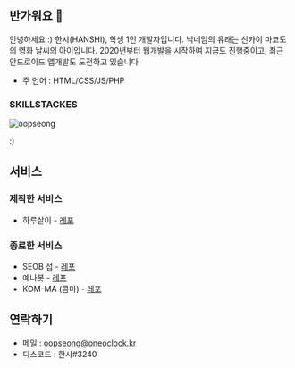 ## 반가워요 👋
안녕하세요 :)
한시(HANSHI), 학생 1인 개발자입니다.
닉네임의 유래는 신카이 마코토의 영화 날씨의 아이입니다.
2020년부터 웹개발을 시작하여 지금도 진행중이고, 최근 안드로이드 앱개발도 도전하고 있습니다
- 주 언어 : HTML/CSS/JS/PHP

### SKILLSTACKES
<p><img align="center" src="https://github-readme-stats.vercel.app/api/top-langs?username=oopseong&show_icons=true&locale=en&layout=compact" alt="oopseong" /></p>:)

## 서비스
### 제작한 서비스
* 하루살이 - <a href="https://github.com/oopseong/harusal2">레포</a>

### 종료한 서비스
* SEOB 섭 - <a href="https://github.com/oopseong/SEOBOpenSource">레포</a>
* 예나봇 - <a href="https://github.com/oopseong/discord-yenabot">레포</a>
* KOM-MA (콤마) - <a href="https://github.com/oopseong/kom-ma-site">레포</a>

## 연락하기
* 메일 : <a href="mailto:oopseong@oneoclock.kr">oopseong@oneoclock.kr</a>
* 디스코드 : 한시#3240
